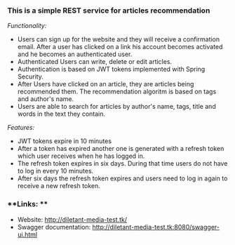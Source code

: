 ### **This is a simple REST service for articles recommendation**

*Functionality:*

* Users can sign up for the website and they will receive a confirmation email. After a user has clicked on a link his account becomes activated and he becomes an authenticated user.
* Authenticated Users can write, delete or edit articles.
* Authentication is based on JWT tokens implemented with Spring Security.
* After Users have clicked on an article, they are articles being recommended them. The recommendation algoritm is based on tags and author's name.
* Users are able to search for articles by author's name, tags, title and words in the text they contain.

*Features:*
* JWT tokens expire in 10 minutes
* After a token has expired another one is generated with a refresh token which user receives when he has logged in.
* The refresh token expires in six days. During that time users do not have to log in every 10 minutes.
* After six days the refresh token expires and users need to log in again to receive a new refresh token.

### **Links: **

* Website: http://diletant-media-test.tk/
* Swagger documentation: http://diletant-media-test.tk:8080/swagger-ui.html
